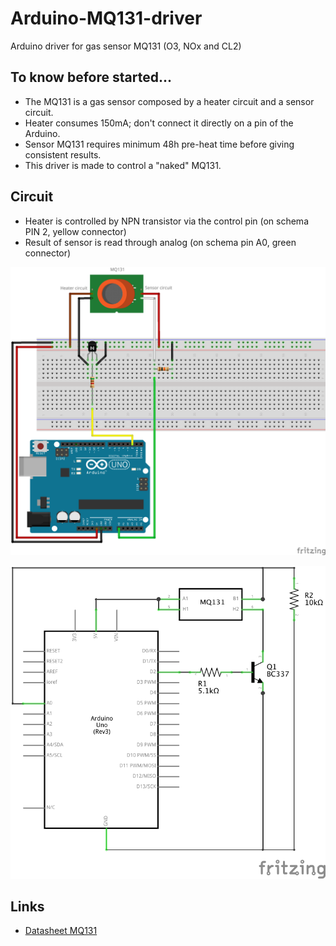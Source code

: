 # Arduino-MQ131-driver
Arduino driver for gas sensor MQ131 (O3, NOx and CL2)

## To know before started...
 * The MQ131 is a gas sensor composed by a heater circuit and a sensor circuit.
 * Heater consumes 150mA; don't connect it directly on a pin of the Arduino.
 * Sensor MQ131 requires minimum 48h pre-heat time before giving consistent results.
 * This driver is made to control a "naked" MQ131.
 
## Circuit
 * Heater is controlled by NPN transistor via the control pin (on schema PIN 2, yellow connector)
 * Result of sensor is read through analog (on schema pin A0, green connector)
 
![Breadboard schematics](img/MQ131_bb.png)

![Schematics](img/MQ131_schem.png)

## Links
 * [Datasheet MQ131](https://github.com/ostaquet/Arduino-MQ131-driver/blob/master/datasheet/MQ131.pdf)
